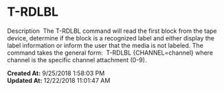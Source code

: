 # T-RDLBL

Description  The T-RDLBL command will read the first block from the tape device, determine if the block is a recognized label and either display the label information or inform the user that the media is not labeled. The command takes the general form:  T-RDLBL {CHANNEL=channel} where channel is the specific channel attachment (0-9).  

**Created At:** 9/25/2018 1:58:03 PM  
**Updated At:** 12/22/2018 11:01:47 AM  

